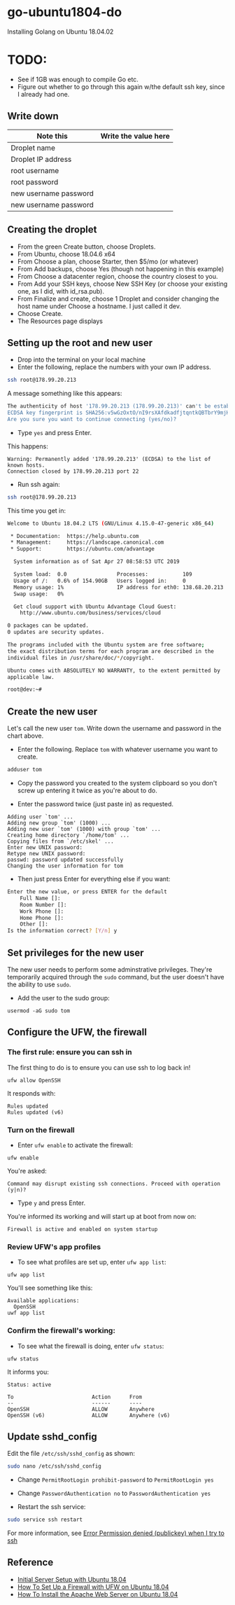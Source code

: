 # go-ubuntu1804-do

Installing Golang on Ubuntu 18.04.02

# TODO:
* See if 1GB was enough to compile Go etc.
* Figure out whether to go through this again w/the default ssh key, since I already had one.

## Write down



| Note this             |  Write the value here      |
| --------------------- | -------------------------- |
| Droplet name          |                            |
| Droplet IP address    |                            |
| root username         |                            |
| root password         |                            |
| new username password |                            |
| new username password |                            |

## Creating the droplet

* From the green Create button, choose Droplets.
* From Ubuntu, choose 18.04.6 x64
* From Choose a plan, choose Starter, then $5/mo (or whatever)
* From Add backups, choose Yes (though not happening in this example)
* From Choose a datacenter region, choose the country closest to you.
* From Add your SSH keys, choose New SSH Key (or choose your existing one, as I did, with id_rsa.pub).
* From Finalize and create, choose 1 Droplet and consider changing the host name under Choose a hostname. I just called it dev.
* Choose Create.
* The Resources page displays 

## Setting up the root and new user
*  Drop into the terminal on your local machine
* Enter the following, replace the numbers with your own IP address.

```bash
ssh root@178.99.20.213
```
A message something like this appears:

```bash
The authenticity of host '178.99.20.213 (178.99.20.213)' can't be established.
ECDSA key fingerprint is SHA256:v5wGzOxtO/nI9rsXAfdkadfjtqntkQBTbrY9mjHQ.
Are you sure you want to continue connecting (yes/no)?
```

* Type `yes` and press Enter.

This happens:

```
Warning: Permanently added '178.99.20.213' (ECDSA) to the list of known hosts.
Connection closed by 178.99.20.213 port 22
```

* Run ssh again:

```bash
ssh root@178.99.20.213
```

This time you get in:

```bash
Welcome to Ubuntu 18.04.2 LTS (GNU/Linux 4.15.0-47-generic x86_64)

 * Documentation:  https://help.ubuntu.com
 * Management:     https://landscape.canonical.com
 * Support:        https://ubuntu.com/advantage

  System information as of Sat Apr 27 08:58:53 UTC 2019

  System load:  0.0                Processes:           109
  Usage of /:   0.6% of 154.90GB   Users logged in:     0
  Memory usage: 1%                 IP address for eth0: 138.68.20.213
  Swap usage:   0%

  Get cloud support with Ubuntu Advantage Cloud Guest:
    http://www.ubuntu.com/business/services/cloud

0 packages can be updated.
0 updates are security updates.

The programs included with the Ubuntu system are free software;
the exact distribution terms for each program are described in the
individual files in /usr/share/doc/*/copyright.

Ubuntu comes with ABSOLUTELY NO WARRANTY, to the extent permitted by
applicable law.

root@dev:~#

```

## Create the new user

Let's call the new user `tom`. Write down the username and password in the chart above.


* Enter the following. Replace `tom` with whatever username you want to create.

```bash
adduser tom
```

* Copy the password you created to the system clipboard so you don't screw up entering it twice as you're about to do.

* Enter the password twice (just paste in) as requested.

```
Adding user `tom' ...
Adding new group `tom' (1000) ...
Adding new user `tom' (1000) with group `tom' ...
Creating home directory `/home/tom' ...
Copying files from `/etc/skel' ...
Enter new UNIX password: 
Retype new UNIX password: 
passwd: password updated successfully
Changing the user information for tom
```

* Then just press Enter for everything else if you want:

```bash
Enter the new value, or press ENTER for the default
	Full Name []: 
	Room Number []: 
	Work Phone []: 
	Home Phone []: 
	Other []: 
Is the information correct? [Y/n] y
```

## Set privileges for the new user

The new user needs to perform some adminstrative privileges. They're temporarily acquired through the
`sudo` command, but the user doesn't have the ability to use `sudo`.

* Add the user to the sudo group:

```
usermod -aG sudo tom
```

## Configure the UFW, the firewall

### The first rule: ensure you can ssh in

The first thing to do is to ensure you can use ssh to log back in!

```
ufw allow OpenSSH
```

It responds with:

```
Rules updated
Rules updated (v6)
```

### Turn on the firewall

* Enter `ufw enable` to activate the firewall:

```
ufw enable
```

You're asked:

```
Command may disrupt existing ssh connections. Proceed with operation (y|n)? 
```

* Type `y` and press Enter.

You're informed its working and will start up at boot from now on:

```
Firewall is active and enabled on system startup
```


### Review UFW's app profiles

* To see what profiles are set up, enter `ufw app list`:

```
ufw app list
```

You'll see something like this:

```
Available applications:
  OpenSSH
uwf app list
```

### Confirm the firewall's working:

* To see what the firewall is doing, enter `ufw status`:

```
ufw status
```

It informs you:

```
Status: active

To                         Action      From
--                         ------      ----
OpenSSH                    ALLOW       Anywhere                  
OpenSSH (v6)               ALLOW       Anywhere (v6)   
```

## Update sshd_config

Edit the file `/etc/ssh/sshd_config` as shown:

```bash
sudo nano /etc/ssh/sshd_config
```

* Change  `PermitRootLogin prohibit-password` to `PermitRootLogin yes`
* Change `PasswordAuthentication no` to `PasswordAuthentication yes`

* Restart the ssh service:

```bash
sudo service ssh restart
```
For more information, see [Error Permission denied (publickey) when I try to ssh](https://www.digitalocean.com/community/questions/error-permission-denied-publickey-when-i-try-to-ssh)

## Reference

* [Initial Server Setup with Ubuntu 18.04](https://www.digitalocean.com/community/tutorials/initial-server-setup-with-ubuntu-18-04)
* [How To Set Up a Firewall with UFW on Ubuntu 18.04 ](https://www.digitalocean.com/community/tutorials/how-to-set-up-a-firewall-with-ufw-on-ubuntu-18-04)
* [How To Install the Apache Web Server on Ubuntu 18.04](https://www.digitalocean.com/community/tutorials/how-to-install-the-apache-web-server-on-ubuntu-18-04)

